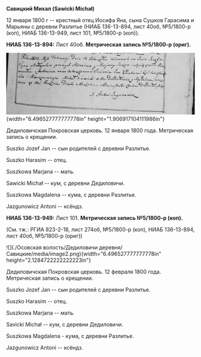 **Савицкий Михал (Sawicki Michał)**

12 января 1800 г -- крестный отец Иосифа Яна, сына Сушков Гарасима и
Марьяны с деревни Разлитье (НИАБ 136-13-894, лист 40об, №5/1800-р (коп),
НИАБ 136-13-949, лист 101, №5/1800-р (коп)).

**НИАБ 136-13-894:** Лист 40об. **Метрическая запись №5/1800-р (ориг).**

![](./media/d044b763dbdde944c8bc6d59caa58a82a8be76e3.png){width="6.496527777777778in"
height="1.906917104111986in"}

Дедиловичская Покровская церковь. 12 января 1800 года. Метрическая
запись о крещении.

Suszko Jozef Jan -- сын родителей с деревни Разлитье.

Suszko Harasim -- отец.

Suszkowa Marjana -- мать.

Sawicki Michał -- кум, с деревни Дедиловичи.

Suszkowa Magdalena -- кума, с деревни Разлитье.

Jazgunowicz Antoni -- ксёндз.

**НИАБ 136-13-949:** Лист 101. **Метрическая запись №5/1800-р (коп).**

(См. тж.: РГИА 823-2-18, лист 274об, №5/1800-р (коп), НИАБ 136-13-894,
лист 40об, №5/1800-р (ориг))

![](./Осовская волость/Дедиловичи деревня/Савицкие/media/image2.png){width="6.496527777777778in"
height="2.1284722222222223in"}

Дедиловичская Покровская церковь. 12 февраля 1800 года. Метрическая
запись о крещении.

Suszko Jozef Jan -- сын родителей с деревни Разлитье.

Suszko Harasim -- отец.

Suszkowa Marjana -- мать.

Savicki Michał -- кум, с деревни Дедиловичи.

Suszkowa Magdalena - кума, с деревни Разлитье.

Jazgunowicz Antoni -- ксёндз.
